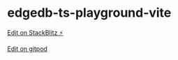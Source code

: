 # edgedb-ts-playground-vite

[Edit on StackBlitz ⚡️](https://stackblitz.com/edit/vitejs-vite-3hsef9)



[Edit on gitpod](gitpod.io/#https://github.com/mcgrealife/edgedb-ts-playground-vite/tree/main)
